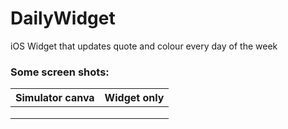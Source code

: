 # DailyWidget
iOS Widget that updates quote and colour every day of the week

### Some screen shots:

| Simulator canva        | Widget only           |
:-------------------------:|:-------------------------:
|  |  |
|  |  | 
|  |  | 

